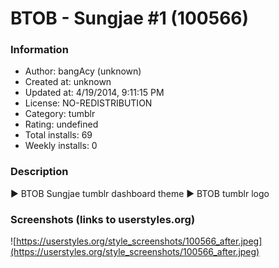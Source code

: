 # BTOB - Sungjae #1 (100566)

### Information
- Author: bangAcy (unknown)
- Created at: unknown
- Updated at: 4/19/2014, 9:11:15 PM
- License: NO-REDISTRIBUTION
- Category: tumblr
- Rating: undefined
- Total installs: 69
- Weekly installs: 0


### Description
► BTOB Sungjae tumblr dashboard theme 
► BTOB tumblr logo


### Screenshots (links to userstyles.org)
![https://userstyles.org/style_screenshots/100566_after.jpeg](https://userstyles.org/style_screenshots/100566_after.jpeg)


